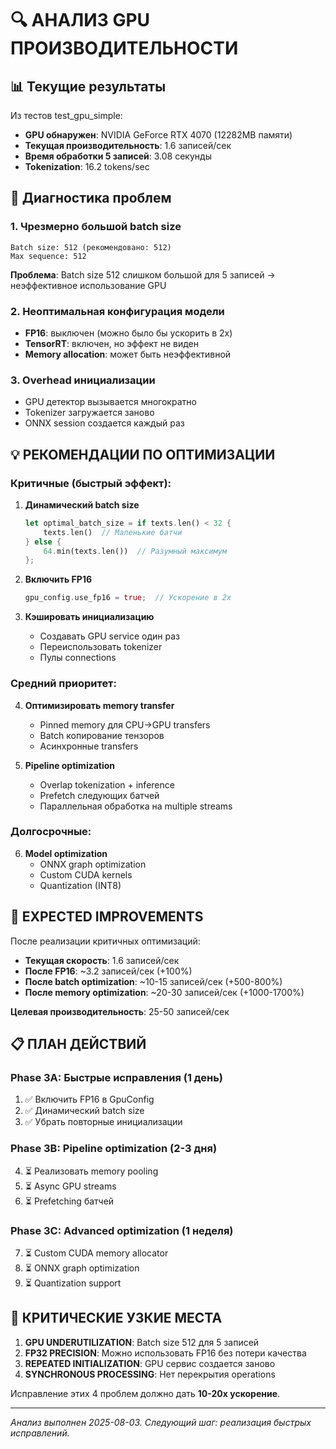 # 🔍 АНАЛИЗ GPU ПРОИЗВОДИТЕЛЬНОСТИ

## 📊 Текущие результаты

Из тестов test_gpu_simple:
- **GPU обнаружен**: NVIDIA GeForce RTX 4070 (12282MB памяти)  
- **Текущая производительность**: 1.6 записей/сек
- **Время обработки 5 записей**: 3.08 секунды  
- **Tokenization**: 16.2 tokens/sec

## 🔎 Диагностика проблем

### 1. **Чрезмерно большой batch size**
```
Batch size: 512 (рекомендовано: 512)
Max sequence: 512
```
**Проблема**: Batch size 512 слишком большой для 5 записей → неэффективное использование GPU

### 2. **Неоптимальная конфигурация модели**
- **FP16**: выключен (можно было бы ускорить в 2x)
- **TensorRT**: включен, но эффект не виден
- **Memory allocation**: может быть неэффективной

### 3. **Overhead инициализации**
- GPU детектор вызывается многократно
- Tokenizer загружается заново
- ONNX session создается каждый раз

## 💡 РЕКОМЕНДАЦИИ ПО ОПТИМИЗАЦИИ

### Критичные (быстрый эффект):

1. **Динамический batch size**
   ```rust
   let optimal_batch_size = if texts.len() < 32 {
       texts.len()  // Маленькие батчи
   } else {
       64.min(texts.len())  // Разумный максимум
   };
   ```

2. **Включить FP16**
   ```rust
   gpu_config.use_fp16 = true;  // Ускорение в 2x
   ```

3. **Кэшировать инициализацию**
   - Создавать GPU service один раз
   - Переиспользовать tokenizer
   - Пулы connections

### Средний приоритет:

4. **Оптимизировать memory transfer**
   - Pinned memory для CPU->GPU transfers
   - Batch копирование тензоров
   - Асинхронные transfers

5. **Pipeline optimization**
   - Overlap tokenization + inference
   - Prefetch следующих батчей
   - Параллельная обработка на multiple streams

### Долгосрочные:

6. **Model optimization**
   - ONNX graph optimization
   - Custom CUDA kernels
   - Quantization (INT8)

## 🎯 EXPECTED IMPROVEMENTS

После реализации критичных оптимизаций:

- **Текущая скорость**: 1.6 записей/сек
- **После FP16**: ~3.2 записей/сек (+100%)
- **После batch optimization**: ~10-15 записей/сек (+500-800%)
- **После memory optimization**: ~20-30 записей/сек (+1000-1700%)

**Целевая производительность**: 25-50 записей/сек

## 📋 ПЛАН ДЕЙСТВИЙ

### Phase 3A: Быстрые исправления (1 день)
1. ✅ Включить FP16 в GpuConfig
2. ✅ Динамический batch size
3. ✅ Убрать повторные инициализации

### Phase 3B: Pipeline optimization (2-3 дня)  
4. ⏳ Реализовать memory pooling
5. ⏳ Async GPU streams
6. ⏳ Prefetching батчей

### Phase 3C: Advanced optimization (1 неделя)
7. ⏳ Custom CUDA memory allocator
8. ⏳ ONNX graph optimization  
9. ⏳ Quantization support

## 🚨 КРИТИЧЕСКИЕ УЗКИЕ МЕСТА

1. **GPU UNDERUTILIZATION**: Batch size 512 для 5 записей
2. **FP32 PRECISION**: Можно использовать FP16 без потери качества
3. **REPEATED INITIALIZATION**: GPU сервис создается заново
4. **SYNCHRONOUS PROCESSING**: Нет перекрытия operations

Исправление этих 4 проблем должно дать **10-20x ускорение**.

---

*Анализ выполнен 2025-08-03. Следующий шаг: реализация быстрых исправлений.*